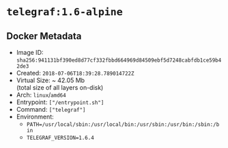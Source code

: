 # `telegraf:1.6-alpine`

## Docker Metadata

- Image ID: `sha256:941131bf390ed8d77cf332fbbd664969d84509ebf5d7248cabfdb1ce59b42de3`
- Created: `2018-07-06T18:39:28.789014722Z`
- Virtual Size: ~ 42.05 Mb  
  (total size of all layers on-disk)
- Arch: `linux`/`amd64`
- Entrypoint: `["/entrypoint.sh"]`
- Command: `["telegraf"]`
- Environment:
  - `PATH=/usr/local/sbin:/usr/local/bin:/usr/sbin:/usr/bin:/sbin:/bin`
  - `TELEGRAF_VERSION=1.6.4`
